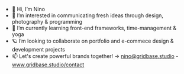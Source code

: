 - 👋  Hi, I’m Nino
- 👀  I’m interested in communicating fresh ideas through design, photography & programming
- 🌱  I’m currently learning front-end frameworks, time-management & yoga
- 🪐  I’m looking to collaborate on portfolio and e-commece design & development projects
- 📫  Let's create powerful brands together! → nino@gridbase.studio - www.gridbase.studio/contact

<!---
DesignedByNino/DesignedByNino is a ✨ special ✨ repository because its `README.md` (this file) appears on your GitHub profile.
You can click the Preview link to take a look at your changes.
--->
